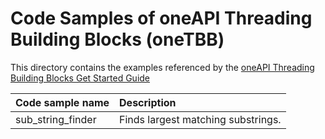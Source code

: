 # Code Samples of oneAPI Threading Building Blocks (oneTBB)

This directory contains the examples referenced by
the [oneAPI Threading Building Blocks Get Started Guide](https://software.intel.com/content/www/us/en/develop/documentation/get-started-with-onetbb/top.html)

| Code sample name | Description
|:--- |:---
| sub_string_finder | Finds largest matching substrings.
